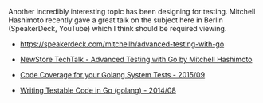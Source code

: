 Another incredibly interesting topic has been designing for testing.
Mitchell Hashimoto recently gave a great talk on the subject here in Berlin (SpeakerDeck, YouTube) which I think should be required viewing.

- https://speakerdeck.com/mitchellh/advanced-testing-with-go
- [NewStore TechTalk - Advanced Testing with Go by Mitchell Hashimoto](https://www.youtube.com/watch?v=yszygk1cpEc)
- [Code Coverage for your Golang System Tests - 2015/09](https://www.elastic.co/blog/code-coverage-for-your-golang-system-tests)


- [Writing Testable Code in Go (golang) - 2014/08](http://relistan.com/writing-testable-apps-in-go/)
